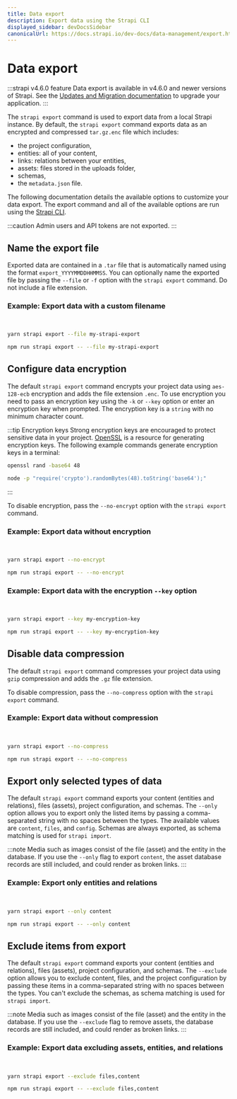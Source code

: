 ```yaml
---
title: Data export
description: Export data using the Strapi CLI
displayed_sidebar: devDocsSidebar
canonicalUrl: https://docs.strapi.io/dev-docs/data-management/export.html
---
```

# Data export

:::strapi v4.6.0 feature
Data export is available in v4.6.0 and newer versions of Strapi. See the [Updates and Migration documentation](/dev-docs/update-version) to upgrade your application.
:::

The `strapi export` command is used to export data from a local Strapi instance. By default, the `strapi export` command exports data as an encrypted and compressed `tar.gz.enc` file which includes:

- the project configuration,
- entities: all of your content,
- links: relations between your entities,
- assets: files stored in the uploads folder,
- schemas,
- the `metadata.json` file.

The following documentation details the available options to customize your data export. The export command and all of the available options are run using the [Strapi CLI](/dev-docs/cli#strapi-export).

:::caution
Admin users and API tokens are not exported.
:::

## Name the export file

Exported data are contained in a `.tar` file that is automatically named using the format `export_YYYYMMDDHHMMSS`. You can optionally name the exported file by passing the `--file` or `-f` option with the `strapi export` command. Do not include a file extension.

### Example: Export data with a custom filename
<br/>

<Tabs groupId="yarn-npm">

<TabItem value="yarn" label="yarn">

```bash
yarn strapi export --file my-strapi-export
```

</TabItem>

<TabItem value="npm" label="npm">

```bash
npm run strapi export -- --file my-strapi-export
```

</TabItem>

</Tabs>

## Configure data encryption

The default `strapi export` command encrypts your project data using `aes-128-ecb` encryption and adds the file extension `.enc`. To use encryption you need to pass an encryption key using the `-k` or `--key` option or enter an encryption key when prompted. The encryption key is a `string` with no minimum character count.

:::tip Encryption keys
Strong encryption keys are encouraged to protect sensitive data in your project. [OpenSSL](https://www.openssl.org/) is a resource for generating encryption keys. The following example commands generate encryption keys in a terminal:

<Tabs>

<TabItem value="mac" label="Mac/Linux">

```bash
openssl rand -base64 48
```

</TabItem>

<TabItem value="windows" label="Windows">

```bash
node -p "require('crypto').randomBytes(48).toString('base64');"
```

</TabItem>

</Tabs>

:::

To disable encryption, pass the `--no-encrypt` option with the `strapi export` command.

### Example: Export data without encryption

<br/>

<Tabs groupId="yarn-npm">

<TabItem value="yarn" label="yarn">

```bash
yarn strapi export --no-encrypt
```

</TabItem>

<TabItem value="npm" label="npm">

```bash
npm run strapi export -- --no-encrypt
```

</TabItem>

</Tabs>

### Example: Export data with the encryption `--key` option

<br/>
<Tabs groupId="yarn-npm">

<TabItem value="yarn" label="yarn">

```bash
yarn strapi export --key my-encryption-key
```

</TabItem>

<TabItem value="npm" label="npm">

```bash
npm run strapi export -- --key my-encryption-key
```

</TabItem>

</Tabs>

## Disable data compression

The default `strapi export` command compresses your project data using `gzip` compression and adds the `.gz` file extension.

To disable compression, pass the `--no-compress` option with the `strapi export` command.

### Example: Export data without compression
<br/>

<Tabs groupId="yarn-npm">

<TabItem value="yarn" label="yarn">

```bash
yarn strapi export --no-compress
```

</TabItem>

<TabItem value="npm" label="npm">

```bash
npm run strapi export -- --no-compress
```

</TabItem>

</Tabs>

## Export only selected types of data

The default `strapi export` command exports your content (entities and relations), files (assets), project configuration, and schemas. The `--only` option allows you to export only the listed items by passing a comma-separated string  with no spaces between the types. The available values are `content`, `files`, and `config`. Schemas are always exported, as schema matching is used for `strapi import`.

:::note
Media such as images consist of the file (asset) and the entity in the database. If you use the `--only` flag to export `content`, the asset database records are still included, and could render as broken links.
:::

### Example: Export only entities and relations
<br/>

<Tabs groupId="yarn-npm">

<TabItem value="yarn" label="yarn">

```bash
yarn strapi export --only content
```

</TabItem>

<TabItem value="npm" label="npm">

```bash
npm run strapi export -- --only content
```

</TabItem>

</Tabs>

## Exclude items from export

The default `strapi export` command exports your content (entities and relations), files (assets), project configuration, and schemas. The `--exclude` option allows you to exclude content, files, and the project configuration by passing these items in a comma-separated string with no spaces between the types. You can't exclude the schemas, as schema matching is used for `strapi import`.

:::note
Media such as images consist of the file (asset) and the entity in the database. If you use the `--exclude` flag to remove assets, the database records are still included, and could render as broken links.
:::

### Example: Export data excluding assets, entities, and relations
<br/>

<Tabs groupId="yarn-npm">

<TabItem value="yarn" label="yarn">

```bash
yarn strapi export --exclude files,content
```

</TabItem>

<TabItem value="npm" label="npm">

```bash
npm run strapi export -- --exclude files,content
```

</TabItem>

</Tabs>

<FeedbackPlaceholder />
